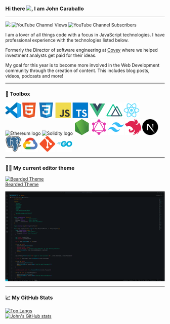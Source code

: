 ### Hi there <img src="https://raw.githubusercontent.com/MartinHeinz/MartinHeinz/master/wave.gif" width="30px">, I am John Caraballo
---
<img src="https://img.shields.io/twitter/follow/john_m_codes?style=social" style="max-width: 100%;"> <img alt="YouTube Channel Views" src="https://img.shields.io/youtube/channel/views/UCV3gQMSLmjYxRlh9zuJsPtQ?label=Total%20views%20on%20my%20channel&style=for-the-badge"> <img alt="YouTube Channel Subscribers" src="https://img.shields.io/youtube/channel/subscribers/UCV3gQMSLmjYxRlh9zuJsPtQ?label=Total%20subscribers%20on%20my%20channel&style=for-the-badge">

I am a lover of all things code with a focus in JavaScript technologies. I have professional experience with the technologies listed below.

Formerly the Director of software engineering at [Covey](https://covey.io/) where we helped investment analysts get paid for their ideas.

My goal for this year is to become more involved in the Web Development community through the creation of content. This includes blog posts, videos, podcasts and more!

---
### 🧰 Toolbox

<img src="https://github.com/devicons/devicon/blob/master/icons/vscode/vscode-original.svg" alt="VS Code logo" width="50" height="50"><img src="https://github.com/devicons/devicon/blob/master/icons/html5/html5-original.svg" alt="HTML logo" width="50" height="50"> <img src="https://github.com/devicons/devicon/blob/master/icons/css3/css3-original.svg" alt="CSS logo" width="50" height="50"> <img src="https://github.com/devicons/devicon/blob/master/icons/javascript/javascript-original.svg" alt="JavaScript logo" width="50" height="50"> <img src="https://github.com/devicons/devicon/blob/master/icons/typescript/typescript-plain.svg" alt="TypeScript logo" width="50" height="50"> <img src="https://github.com/devicons/devicon/blob/master/icons/vuejs/vuejs-original.svg" alt="VueJS logo" width="50" height="50"> <img src="https://github.com/devicons/devicon/blob/master/icons/nuxtjs/nuxtjs-original.svg" alt="Nuxt logo" width="50" height="50"> <img src="https://github.com/devicons/devicon/blob/master/icons/react/react-original.svg" alt="React logo" width="50" height="50"> <img src="https://cdn.worldvectorlogo.com/logos/ethereum-1.svg" alt="Ethereum logo" width="50" height="50"> <img src="https://cdn.worldvectorlogo.com/logos/solidity.svg" alt="Solidity logo" width="50" height="50"> <img src="https://github.com/devicons/devicon/blob/master/icons/nodejs/nodejs-original.svg" alt="NodeJS logo" width="50" height="50"> <img src="https://github.com/devicons/devicon/blob/master/icons/graphql/graphql-plain.svg" alt="GraphQL logo" width="50" height="50">  <img src="https://github.com/devicons/devicon/blob/master/icons/tailwindcss/tailwindcss-original.svg" alt="Tailwind logo" width="50" height="50"> <img src="https://github.com/devicons/devicon/blob/master/icons/nestjs/nestjs-original.svg" alt="NestJS logo" width="50" height="50">
<img src="https://github.com/devicons/devicon/blob/master/icons/nextjs/nextjs-original.svg" alt="Next logo" width="50" height="50"><img src="https://github.com/devicons/devicon/blob/master/icons/postgresql/postgresql-original.svg" alt="Postgres logo" width="50" height="50"> <img src="https://github.com/devicons/devicon/blob/master/icons/googlecloud/googlecloud-original.svg" alt="Google Cloud logo" width="50" height="50"> <img src="https://github.com/devicons/devicon/blob/master/icons/git/git-original.svg" alt="Git logo" width="50" height="50">
<img src="https://github.com/devicons/devicon/blob/master/icons/go/go-original-wordmark.svg" alt="Go logo" width="50" height="50">

---

### 🧑‍💻 My current editor theme

<a href="https://marketplace.visualstudio.com/items?itemName=BeardedBear.beardedtheme"><img src="https://beardedbear.gallerycdn.vsassets.io/extensions/beardedbear/beardedtheme/8.3.2/1690556515602/Microsoft.VisualStudio.Services.Icons.Default" alt="Bearded Theme" width="50" height="50"></a>
<br>
<a href="https://marketplace.visualstudio.com/items?itemName=BeardedBear.beardedtheme">Bearded Theme</a>
<br>

![image](/assets/editor.png)

---
### 📈 My GitHub Stats

[![Top Langs](https://github-readme-stats.vercel.app/api/top-langs/?username=jcaraballo113&theme=monokai&show_icons=true&layout=compact&hide=java,c#)](https://github.com/anuraghazra/github-readme-stats)
<br>
[![John's GitHub stats](https://github-readme-stats.vercel.app/api?username=jcaraballo113&theme=monokai&show_icons=true)](https://github.com/anuraghazra/github-readme-stats)

